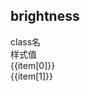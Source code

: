 ## brightness
<script setup>
import { useData } from 'vitepress'
import { ref } from 'vue'

const { page } = useData()

const list = ref([
  ['blur-1', 'filter: brightness(1);'],
  ['blur-1.5', 'filter: brightness(1.5);'],
])
</script>

<div class="a-flex a-row a-jc-sb a-border-b a-h-30"  >
  <div class="a-flex-1">class名</div>
  <div class="a-flex-1">样式值</div>
</div>
<div class="a-h-200 a-flex-1" style="overflow-y:auto;max-height: 300px">
  <div class="a-flex a-row a-jc-sb a-border-b a-min-h-30" v-for="(item, index) in list" :key="index" >
    <div class="a-flex-1">{{item[0]}}</div>
    <div class="a-flex-1">{{item[1]}}</div>
  </div>
</div>

